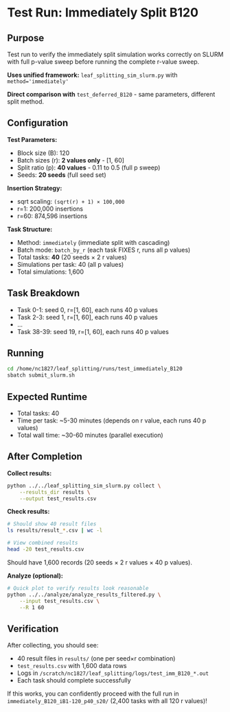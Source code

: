 # Test Run: Immediately Split B120

## Purpose
Test run to verify the immediately split simulation works correctly on SLURM with full p-value sweep before running the complete r-value sweep.

**Uses unified framework:** `leaf_splitting_sim_slurm.py` with `method='immediately'`

**Direct comparison with** `test_deferred_B120` - same parameters, different split method.

## Configuration

**Test Parameters:**
- Block size (B): 120
- Batch sizes (r): **2 values only** - [1, 60]
- Split ratio (p): **40 values** - 0.11 to 0.5 (full p sweep)
- Seeds: **20 seeds** (full seed set)

**Insertion Strategy:**
- sqrt scaling: `(sqrt(r) + 1) × 100,000`
- r=1: 200,000 insertions
- r=60: 874,596 insertions

**Task Structure:**
- Method: `immediately` (immediate split with cascading)
- Batch mode: `batch_by_r` (each task FIXES r, runs all p values)
- Total tasks: **40** (20 seeds × 2 r values)
- Simulations per task: 40 (all p values)
- Total simulations: 1,600

## Task Breakdown

- Task 0-1: seed 0, r=[1, 60], each runs 40 p values
- Task 2-3: seed 1, r=[1, 60], each runs 40 p values
- ...
- Task 38-39: seed 19, r=[1, 60], each runs 40 p values

## Running

```bash
cd /home/nc1827/leaf_splitting/runs/test_immediately_B120
sbatch submit_slurm.sh
```

## Expected Runtime

- Total tasks: 40
- Time per task: ~5-30 minutes (depends on r value, each runs 40 p values)
- Total wall time: ~30-60 minutes (parallel execution)

## After Completion

**Collect results:**
```bash
python ../../leaf_splitting_sim_slurm.py collect \
    --results_dir results \
    --output test_results.csv
```

**Check results:**
```bash
# Should show 40 result files
ls results/result_*.csv | wc -l

# View combined results
head -20 test_results.csv
```

Should have 1,600 records (20 seeds × 2 r values × 40 p values).

**Analyze (optional):**
```bash
# Quick plot to verify results look reasonable
python ../../analyze/analyze_results_filtered.py \
    --input test_results.csv \
    --R 1 60
```

## Verification

After collecting, you should see:
- 40 result files in `results/` (one per seed×r combination)
- `test_results.csv` with 1,600 data rows
- Logs in `/scratch/nc1827/leaf_splitting/logs/test_imm_B120_*.out`
- Each task should complete successfully

If this works, you can confidently proceed with the full run in `immediately_B120_iB1-120_p40_s20/` (2,400 tasks with all 120 r values)!

